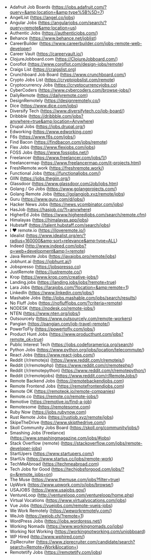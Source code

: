 - Adafruit Job Boards (https://jobs.adafruit.com/?query=&amp;location=&amp;type%5B%5D=7)
- AngelList (https://angel.co/jobs)
- Angular Jobs (https://angularjobs.com/search/?query=remote&amp;location=us)
- Authentic Jobs (https://authenticjobs.com/)
- Behance (https://www.behance.net/joblist)
- CareerBuilder (https://www.careerbuilder.com/jobs-remote-web-developer)
- Career Vault (https://careervault.io/)
- ClojureJobboard.com (https://ClojureJobboard.com/)
- Coroflot (https://www.coroflot.com/design-jobs/remote)
- Craigs List (https://craigslist.org)
- Crunchboard Job Board (https://www.crunchboard.com/)
- Crypto Jobs List (https://cryptojobslist.com/remote)
- Cryptocurrency Jobs (https://cryptocurrencyjobs.co)
- CyberCoders (https://www.cybercoders.com/browse-jobs/)
- DailyRemote (https://dailyremote.com)
- DesignRemotely (https://designremotely.co/)
- Dice (https://www.dice.com/jobs)
- Diversify Tech (https://www.diversifytech.co/job-board/)
- Dribbble (https://dribbble.com/jobs?anywhere=true&amp;location=Anywhere)
- Drupal Jobs (https://jobs.drupal.org/)
- Edworking (https://www.edworking.com)
- F6s (https://www.f6s.com/jobs/)
- Find Bacon (https://findbacon.com/jobs/remote)
- Flex Jobs (https://www.flexjobs.com/jobs)
- FOSS Jobs (https://www.fossjobs.net/)
- Freelancer (https://www.freelancer.com/jobs/1/)
- freelancermap (https://www.freelancermap.com/it-projects.html)
- FreshRemote.work (https://freshremote.work/)
- Functional Jobs (https://functionaljobs.com/)
- GIIN (https://jobs.thegiin.org/)
- Glassdoor (https://www.glassdoor.com/Job/jobs.htm)
- Golang / Go Jobs (https://www.golangprojects.com/)
- Golang Remote Jobs (https://golangjob.xyz/remote/jobs)
- Guru (https://www.guru.com/d/jobs/)
- Hacker News Jobs (https://news.ycombinator.com/jobs)
- HasJob (https://hasjob.co/?l=anywhere)
- HigherEd Jobs (https://www.higheredjobs.com/search/remote.cfm)
- Himalayas (https://himalayas.app/jobs)
- Hubstaff (https://talent.hubstaff.com/search/jobs)
- I ❤ remote.io (https://iloveremote.io/)
- Idealist (https://www.idealist.org/en/?radius=160000&amp;sort=relevance&amp;type=ALL)
- Indeed (http://www.indeed.com/jobs?q=web+development&amp;l=remote)
- Java Remote Jobs (https://javajobs.pro/remote/jobs)
- Jobhunt.ai (https://jobhunt.ai/)
- Jobspresso (https://jobspresso.co)
- JustRemote (https://justremote.co/)
- Krop (https://www.krop.com/creative-jobs/)
- Landing.jobs (https://landing.jobs/jobs?remote=true)
- Lara Jobs (https://larajobs.com/?location=&amp;remote=1)
- LinkedIn (https://www.linkedin.com/jobs/)
- Mashable Jobs (http://jobs.mashable.com/jobs/search/results)
- No Fluff Jobs (https://nofluffjobs.com/?criteria=remote)
- NODESK (https://nodesk.co/remote-jobs/)
- NTEN (https://www.nten.org/jobs/)
- Outsourcely (https://www.outsourcely.com/remote-workers)
- Pangian (https://pangian.com/job-travel-remote/)
- PowerToFly (https://powertofly.com/jobs/)
- Product Hunt Jobs (https://www.producthunt.com/jobs?remote_ok=true)
- Public Interest Tech (https://jobs.codeforamerica.org/search)
- Python Jobs (https://www.python.org/jobs/location/telecommute/)
- React Jobs (https://www.react-jobs.com/)
- Reddit (/r/remotejs) (https://www.reddit.com/r/remotejs/)
- Reddit (/r/remotephp) (https://www.reddit.com/r/remotephp/)
- Reddit (/r/remotepython) (https://www.reddit.com/r/remotepython/)
- Reddit (/r/remotejobs) (https://www.reddit.com/r/RemoteJobs/)
- Remote Backend Jobs (https://remotebackendjobs.com)
- Remote Frontend Jobs (https://remotefrontendjobs.com)
- Remote OK (https://remoteok.io/remote-companies)
- Remote.co (https://remote.co/remote-jobs/)
- Remotive (https://remotive.io/find-a-job)
- Remotesome (https://remotesome.com)
- Ruby Now (https://jobs.rubynow.com)
- Rust Remote Jobs (https://rustjob.xyz/remote/jobs)
- SkipeTheDrive (https://www.skipthedrive.com/)
- Skoll Community Jobs Board (https://skoll.org/community/jobs/)
- Smashing Jobs (Freelance) (https://www.smashingmagazine.com/jobs/#jobs)
- Stack Overflow (remote) (https://stackoverflow.com/jobs/remote-developer-jobs)
- StartUpers (https://www.startupers.com/)
- StartUs (https://www.startus.cc/jobs/remote-work)
- TechMeAbroad (https://techmeabroad.com)
- Tech Jobs for Good (https://techjobsforgood.com/jobs/?q=&remote_jobs=on)
- The Muse (https://www.themuse.com/jobs?filter=true)
- UpWork (https://www.upwork.com/o/jobs/browse/)
- USAJOBS (https://www.usajobs.gov/)
- VentureLoop (http://ventureloop.com/ventureloop/home.php)
- Virtual Vocations (https://www.virtualvocations.com/jobs)
- Vue Jobs (https://vuejobs.com/remote-vuejs-jobs)
- We Work Remotely (https://weworkremotely.com/)
- WeJob (https://wejob.ch/?remote=1)
- WordPress Jobs (https://jobs.wordpress.net/)
- Working Nomads (https://www.workingnomads.co/jobs)
- Working Not Working (https://workingnotworking.com/unjobboard)
- WP Hired (http://www.wphired.com/)
- ZipRecruiter (https://www.ziprecruiter.com/candidate/search?search=Remote+Work&location=)
- Remotetify Jobs (https://remotetify.com/jobs)
